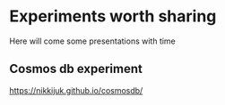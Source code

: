# Experiments worth sharing

Here will come some presentations with time

## Cosmos db experiment

https://nikkijuk.github.io/cosmosdb/